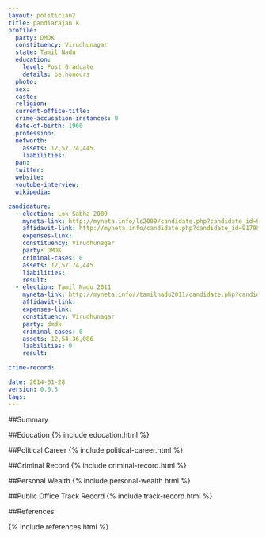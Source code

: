 ```yaml
---
layout: politician2
title: pandiarajan k
profile: 
  party: DMDK
  constituency: Virudhunagar
  state: Tamil Nadu
  education: 
    level: Post Graduate
    details: be.honours
  photo: 
  sex: 
  caste: 
  religion: 
  current-office-title: 
  crime-accusation-instances: 0
  date-of-birth: 1960
  profession: 
  networth: 
    assets: 12,57,74,445
    liabilities: 
  pan: 
  twitter: 
  website: 
  youtube-interview: 
  wikipedia: 

candidature: 
  - election: Lok Sabha 2009
    myneta-link: http://myneta.info/ls2009/candidate.php?candidate_id=9179
    affidavit-link: http://myneta.info/candidate.php?candidate_id=9179&scan=original
    expenses-link: 
    constituency: Virudhunagar 
    party: DMDK
    criminal-cases: 0
    assets: 12,57,74,445
    liabilities: 
    result:  
  - election: Tamil Nadu 2011
    myneta-link: http://myneta.info//tamilnadu2011/candidate.php?candidate_id=490
    affidavit-link: 
    expenses-link: 
    constituency: Virudhunagar 
    party: dmdk
    criminal-cases: 0
    assets: 12,54,36,086
    liabilities: 0
    result:  

crime-record: 

date: 2014-01-28
version: 0.0.5
tags: 
---
```

##Summary


##Education
{% include education.html %}


##Political Career
{% include political-career.html %}


##Criminal Record
{% include criminal-record.html %}


##Personal Wealth
{% include personal-wealth.html %}


##Public Office Track Record
{% include track-record.html %}


##References


{% include references.html %}